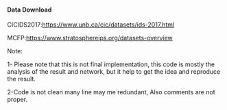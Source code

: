 #### Data Download

CICIDS2017:https://www.unb.ca/cic/datasets/ids-2017.html

MCFP:https://www.stratosphereips.org/datasets-overview

Note:

1- Please note that this is not final implementation, this code is mostly the analysis of the result and network, but it help to get the idea and reproduce the result.

2-Code is not clean many line may me redundant, Also comments are not proper.